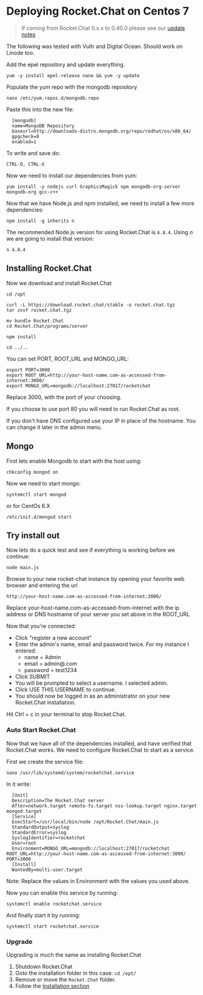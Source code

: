 # Deploying Rocket.Chat on Centos 7

> If coming from Rocket.Chat 0.x.x to 0.40.0 please see our [update notes](../../../installation/updating/from-0-x-x-to-0-40-0/)

The following was tested with Vultr and Digital Ocean.  Should work on Linode too.

Add the epel repository and update everything.

```
yum -y install epel-release nano && yum -y update
```

Populate the yum repo with the mongodb repository

```
nano /etc/yum.repos.d/mongodb.repo
```

Paste this into the new file:

```
  [mongodb]
  name=MongoDB Repository
  baseurl=http://downloads-distro.mongodb.org/repo/redhat/os/x86_64/
  gpgcheck=0
  enabled=1
```

To write and save do:

```
CTRL-O, CTRL-X
```

Now we need to install our dependencies from yum:

```
yum install -y nodejs curl GraphicsMagick npm mongodb-org-server mongodb-org gcc-c++
```

Now that we have Node.js and npm installed, we need to install a few more dependencies:

```
npm install -g inherits n
```

The recommended Node.js version for using Rocket.Chat is `4.8.4`. Using _n_ we are going to install that version:

```
n 4.8.4
```

## Installing Rocket.Chat

Now we download and install Rocket.Chat

```
cd /opt

curl -L https://download.rocket.chat/stable -o rocket.chat.tgz
tar zxvf rocket.chat.tgz

mv bundle Rocket.Chat
cd Rocket.Chat/programs/server

npm install

cd ../..
```

You can set PORT, ROOT_URL and MONGO_URL:

```
export PORT=3000
export ROOT_URL=http://your-host-name.com-as-accessed-from-internet:3000/
export MONGO_URL=mongodb://localhost:27017/rocketchat
```

Replace 3000, with the port of your choosing.

If you choose to use port 80 you will need to run Rocket.Chat as root.

If you don't have DNS configured use your IP in place of the hostname.  You can change it later in the admin menu.

## Mongo

First lets enable Mongodb to start with the host using:

```
chkconfig mongod on
```

Now we need to start mongo:

```
systemctl start mongod
```

or for CentOs 6.X

```
/etc/init.d/mongod start
```

## Try install out

Now lets do a quick test and see if everything is working before we continue:

```
node main.js
```

Browse to your new rocket-chat instance by opening your favorite web browser and entering the url

```
http://your-host-name.com-as-accessed-from-internet:3000/
```

Replace your-host-name.com-as-accessed-from-internet with the ip address or DNS hostname of your server you set above in the ROOT_URL

Now that you're connected:

- Click "register a new account"
- Enter the admin's name, email and password twice.  For my instance I entered:
    - name = Admin
    - email = admin@<my domain>.com
    - password = test1234
- Click SUBMIT
- You will be prompted to select a username.  I selected admin.
- Click USE THIS USERNAME to continue.
- You should now be logged in as an administrator on your new Rocket.Chat installation.

Hit Ctrl + c in your terminal to stop Rocket.Chat.

### Auto Start Rocket.Chat

Now that we have all of the dependencies installed, and have verified that Rocket.Chat works.  We need to configure Rocket.Chat to start as a service.

First we create the service file:

```
nano /usr/lib/systemd/system/rocketchat.service
```

In it write:

```
  [Unit]
  Description=The Rocket.Chat server
  After=network.target remote-fs.target nss-lookup.target nginx.target mongod.target
  [Service]
  ExecStart=/usr/local/bin/node /opt/Rocket.Chat/main.js
  StandardOutput=syslog
  StandardError=syslog
  SyslogIdentifier=rocketchat
  User=root
  Environment=MONGO_URL=mongodb://localhost:27017/rocketchat ROOT_URL=http://your-host-name.com-as-accessed-from-internet:3000/ PORT=3000
  [Install]
  WantedBy=multi-user.target
```

Note:  Replace the values in Environment with the values you used above.

Now you can enable this service by running:

```
systemctl enable rocketchat.service
```

And finally start it by running:

```
systemctl start rocketchat.service
```

### Upgrade

Upgrading is much the same as installing Rocket.Chat

1. Shutdown Rocket.Chat
2. Goto the installation folder in this case: `cd /opt/`
3. Remove or move the `Rocket.Chat` folder.
4. Follow the [installation section](#installing-rocket-chat)
